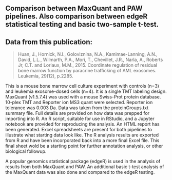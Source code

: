 ## Comparison between MaxQuant and PAW pipelines. Also comparison between edgeR statistical testing and basic two-sample t-test.

## Data from this publication:
> Huan, J., Hornick, N.I., Goloviznina, N.A., Kamimae-Lanning, A.N., David, L.L., Wilmarth, P.A., Mori, T., Chevillet, J.R., Narla, A., Roberts Jr, C.T. and Loriaux, M.M., 2015. 
Coordinate regulation of residual bone marrow function by paracrine trafficking of AML exosomes. Leukemia, 29(12), p.2285.

This is a mouse bone marrow cell culture experiment with controls (n=3) and leukemia exosome-dosed cells (n=4). 
It is a single TMT labeling design. MaxQuant (v1.5.7.4) was used with a mouse Swiss-Prot protein database. 10-plex TMT and Reporter 
ion MS3 quant were selected. Reporter ion tolerance was 0.003 Da. Data was taken from the proteinGroups.txt summary file. Full details
are provided on how data was prepped for importing into R. An R script, suitable for use in RStudio, and a Jupyter notebook are 
provided for reproducing the analysis. An HTML report has been generated. Excel spreadsheets are present for both pipelines to 
illustrate what starting data look like. The R analysis results are exported from R and have been incorporated back into a more
final Excel file. This final sheet wold be a starting point for further annotation analysis, or other biological followup.

A popular genomics statistical package (edgeR) is used in the analysis of results from both MaxQuant and PAW. An additional basic t-test 
analysis of the MaxQuant data was also done and compared to the edgeR testing.
